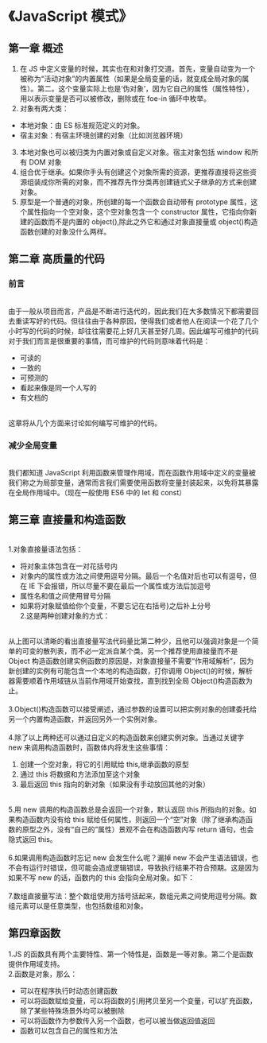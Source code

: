 # 《JavaScript 模式》

<a name="cc7f842a"></a>

## 第一章 概述

1. 在 JS 中定义变量的时候，其实也在和对象打交道。首先，变量自动变为一个被称为“活动对象”的内置属性（如果是全局变量的话，就变成全局对象的属性）。第二。这个变量实际上也是‘伪对象’，因为它自己的属性（属性特性），用以表示变量是否可以被修改，删除或在 foe-in 循环中枚举。
1. 对象有两大类：

- 本地对象：由 ES 标准规范定义的对象。
- 宿主对象：有宿主环境创建的对象（比如浏览器环境）

3. 本地对象也可以被归类为内置对象或自定义对象。宿主对象包括 window 和所有 DOM 对象
4. 组合优于继承。如果你手头有创建这个对象所需的资源，更推荐直接将这些资源组装成你所需的对象，而不推荐先作分类再创建链式父子继承的方式来创建对象。
5. 原型是一个普通的对象，所创建的每一个函数会自动带有 prototype 属性，这个属性指向一个空对象，这个空对象包含一个 constructor 属性，它指向你新建的函数而不是内置的 object(),除此之外它和通过对象直接量或 object()构造函数创建的对象没什么两样。

<a name="f3eda6e6"></a>

## 第二章 高质量的代码

<a name="df368884"></a>

### 前言

<br />由于一般从项目而言，产品是不断进行迭代的，因此我们在大多数情况下都需要回去重读写好的代码。但往往由于各种原因，使得我们或者他人在阅读一个花了几个小时写的代码的时候，却往往需要花上好几天甚至好几周。因此编写可维护的代码对于我们而言是很重要的事情，而可维护的代码则意味着代码是：<br />

- 可读的
- 一致的
- 可预测的
- 看起来像是同一个人写的
- 有文档的

<br />这章将从几个方面来讨论如何编写可维护的代码。<br />

<a name="32615c72"></a>

### 减少全局变量

<br />我们都知道 JavaScript 利用函数来管理作用域，而在函数作用域中定义的变量被我们称之为局部变量，通常而言我们需要使用函数将变量封装起来，以免将其暴露在全局作用域中。（现在一般使用 ES6 中的 let 和 const）<br />

<a name="abf9a8f0"></a>

## 第三章 直接量和构造函数

<br />1.对象直接量语法包括：<br />

- 将对象主体包含在一对花括号内
- 对象内的属性或方法之间使用逗号分隔。最后一个名值对后也可以有逗号，但在 IE 下会报错，所以尽量不要在最后一个属性或方法后加逗号
- 属性名和值之间使用冒号分隔
- 如果将对象赋值给你个变量，不要忘记在右括号}之后补上分号<br /> 2.这是两种创建对象的方式：

<br />从上图可以清晰的看出直接量写法代码量比第二种少，且他可以强调对象是一个简单的可变的散列表，而不必一定派自某个类。另一个推荐使用直接量而不是 Object 构造函数创建实例函数的原因是，对象直接量不需要“作用域解析”，因为新创建的实例有可能包含一个本地的构造函数，打你调用 Object()的时候，解析器需要顺着作用域链从当前作用域开始查找，直到找到全局 Object()构造函数为止。<br />
<br />3.Object()构造函数可以接受阐述，通过参数的设置可以把实例对象的创建委托给另一个内置构造函数，并返回另外一个实例对象。<br />
<br />4.除了以上两种还可以通过自定义的构造函数来创建实例对象。当通过关键字 new 来调用构造函数时，函数体内将发生这些事情：

1. 创建一个空对象，将它的引用赋给 this,继承函数的原型
1. 通过 this 将数据和方法添加至这个对象
1. 最后返回 this 指向的新对象（如果没有手动放回其他的对象）

<br />5.用 new 调用的构造函数总是会返回一个对象，默认返回 this 所指向的对象。如果构造函数内没有给 this 赋给任何属性，则返回一个“空”对象（除了继承构造函数的原型之外，没有“自己的”属性）景观不会在构造函数内写 return 语句，也会隐式返回 this。<br />
<br />6.如果调用构造函数时忘记 new 会发生什么呢？漏掉 new 不会产生语法错误，也不会有运行时错误，但可能会造成逻辑错误，导致执行结果不符合预期。这是因为如果不写 new 的话，函数内的 this 会指向全局对象。如下：<br />
<br />7.数组直接量写法：整个数组使用方括号括起来，数组元素之间使用逗号分隔。数组元素可以是任意类型，也包括数组和对象。<br />

<a name="D5gmp"></a>

## 第四章函数

1.JS 的函数具有两个主要特性、第一个特性是，函数是一等对象。第二个是函数提供作用域支持。<br />2.函数是对象，那么：

- 可以在程序执行时动态创建函数
- 可以将函数赋给变量，可以将函数的引用拷贝至另一个变量，可以扩充函数，除了某些特殊场景外均可以被删除
- 可以将函数作为参数传入另一个函数，也可以被当做返回值返回
- 函数可以包含自己的属性和方法
